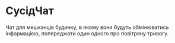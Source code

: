 # СусідЧат
 
Чат для мешканців будинку, в якому вони будуть обмінюватись інформацією, попереджати один одного про повітряну тривогу.
